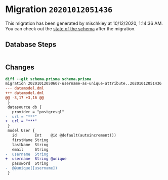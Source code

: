 # Migration `20201012051436`

This migration has been generated by mischkiey at 10/12/2020, 1:14:36 AM.
You can check out the [state of the schema](./schema.prisma) after the migration.

## Database Steps

```sql

```

## Changes

```diff
diff --git schema.prisma schema.prisma
migration 20201012050607-username-as-unique-attribute..20201012051436
--- datamodel.dml
+++ datamodel.dml
@@ -3,17 +3,16 @@
 }
 datasource db {
   provider = "postgresql"
-  url = "***"
+  url = "***"
 }
 model User {
   id        Int    @id @default(autoincrement())
   firstName String
   lastName  String
   email     String
-  username  String
+  username  String @unique
   password  String
-  @@unique([username])
 }
```


